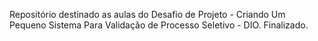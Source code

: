 Repositório destinado as aulas do Desafio de Projeto - Criando Um Pequeno Sistema Para Validação de Processo Seletivo - DIO.
Finalizado.
